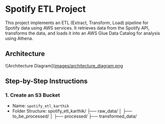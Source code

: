 # Spotify ETL Project

This project implements an ETL (Extract, Transform, Load) pipeline for Spotify data using AWS services. It retrieves data from the Spotify API, transforms the data, and loads it into an AWS Glue Data Catalog for analysis using Athena.

## **Architecture**

![Architecture Diagram]([images/architecture_diagram.png](https://github.com/dkay678/Spotify-ETL/blob/main/spotify_etl_architecture.jpg)

## **Step-by-Step Instructions**

### **1. Create an S3 Bucket**
- Name: `spotify_etl_karthik`
- Folder Structure:
spotify_etl_karthik/ ├── raw_data/ │ ├── to_be_processed/ │ ├── processed/ ├── transformed_data/
